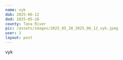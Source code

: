 ```yaml
---
name: vyk
dob: 2025-06-12
dod: 2025-05-28
county: Tana River
pic: /assets/images/2025_05_28_2025_06_12_vyk.jpeg
user: 1
layout: post
---
```

<p class='py-2'></p><p class='py-2'></p><p class='py-2'></p><p class='py-2'>vyk</p>
